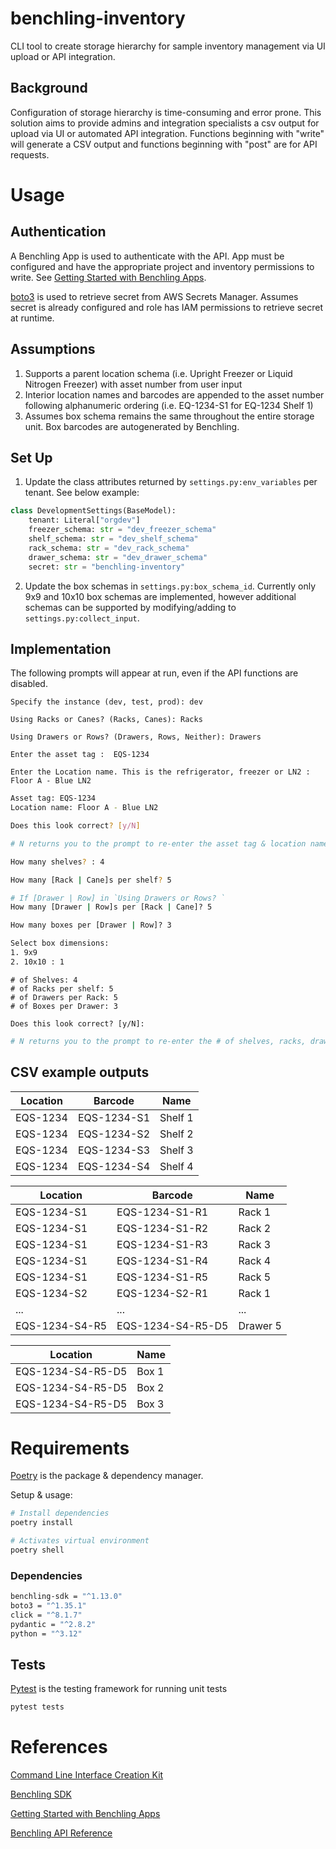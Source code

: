 # benchling-inventory

CLI tool to create storage hierarchy for sample inventory management via UI upload or API integration.

## Background

Configuration of storage hierarchy is time-consuming and error prone. This solution aims to provide admins and integration specialists a csv output for upload via UI or automated API integration.
Functions beginning with "write" will generate a CSV output and functions beginning with "post" are for API requests.

# Usage

## Authentication

A Benchling App is used to authenticate with the API. App must be configured and have the appropriate project and inventory permissions to write. See [Getting Started with Benchling Apps](https://docs.benchling.com/docs/getting-started-benchling-apps).

[boto3](https://boto3.amazonaws.com/v1/documentation/api/latest/index.html) is used to retrieve secret from AWS Secrets Manager. Assumes secret is already configured and role has IAM permissions to retrieve secret at runtime.

## Assumptions

1. Supports a parent location schema (i.e. Upright Freezer or Liquid Nitrogen Freezer) with asset number from user input
2. Interior location names and barcodes are appended to the asset number following alphanumeric ordering (i.e. EQ-1234-S1 for EQ-1234 Shelf 1)
3. Assumes box schema remains the same throughout the entire storage unit. Box barcodes are autogenerated by Benchling.

## Set Up

1. Update the class attributes returned by `settings.py:env_variables` per tenant. See below example:

```python
class DevelopmentSettings(BaseModel):
    tenant: Literal["orgdev"]
    freezer_schema: str = "dev_freezer_schema"
    shelf_schema: str = "dev_shelf_schema"
    rack_schema: str = "dev_rack_schema"
    drawer_schema: str = "dev_drawer_schema"
    secret: str = "benchling-inventory"
```

2. Update the box schemas in `settings.py:box_schema_id`. Currently only 9x9 and 10x10 box schemas are implemented, however additional schemas can be supported by modifying/adding to `settings.py:collect_input`.

## Implementation
The following prompts will appear at run, even if the API functions are disabled.

```
Specify the instance (dev, test, prod): dev

Using Racks or Canes? (Racks, Canes): Racks

Using Drawers or Rows? (Drawers, Rows, Neither): Drawers

Enter the asset tag :  EQS-1234

Enter the Location name. This is the refrigerator, freezer or LN2 : Floor A - Blue LN2
```

```bash
Asset tag: EQS-1234
Location name: Floor A - Blue LN2

Does this look correct? [y/N]
```

```python
# N returns you to the prompt to re-enter the asset tag & location name.
```

```bash
How many shelves? : 4

How many [Rack | Cane]s per shelf? 5

# If [Drawer | Row] in `Using Drawers or Rows? `
How many [Drawer | Row]s per [Rack | Cane]? 5

How many boxes per [Drawer | Row]? 3

Select box dimensions:
1. 9x9
2. 10x10 : 1
```

```vim
# of Shelves: 4
# of Racks per shelf: 5
# of Drawers per Rack: 5
# of Boxes per Drawer: 3

Does this look correct? [y/N]:
```

```python
# N returns you to the prompt to re-enter the # of shelves, racks, drawers, boxes, etc
```

## CSV example outputs

|Location|Barcode    |Name   |
|--------|-----------|-------|
|EQS-1234|EQS-1234-S1|Shelf 1|
|EQS-1234|EQS-1234-S2|Shelf 2|
|EQS-1234|EQS-1234-S3|Shelf 3|
|EQS-1234|EQS-1234-S4|Shelf 4|

|Location|Barcode    |Name   |
|--------|-----------|-------|
|EQS-1234-S1|EQS-1234-S1-R1|Rack 1 |
|EQS-1234-S1|EQS-1234-S1-R2|Rack 2 |
|EQS-1234-S1|EQS-1234-S1-R3|Rack 3 |
|EQS-1234-S1|EQS-1234-S1-R4|Rack 4 |
|EQS-1234-S1|EQS-1234-S1-R5|Rack 5 |
|EQS-1234-S2|EQS-1234-S2-R1|Rack 1 |
|...|...|...|
|EQS-1234-S4-R5|EQS-1234-S4-R5-D5|Drawer 5|


|Location|Name|
|--------|-----------|
|EQS-1234-S4-R5-D5|Box 1|
|EQS-1234-S4-R5-D5|Box 2|
|EQS-1234-S4-R5-D5|Box 3|

# Requirements

[Poetry](https://python-poetry.org/) is the package & dependency manager.

Setup & usage:

```bash
# Install dependencies
poetry install

# Activates virtual environment
poetry shell
```

### Dependencies

```bash
benchling-sdk = "^1.13.0"
boto3 = "^1.35.1"
click = "^8.1.7"
pydantic = "^2.8.2"
python = "^3.12"
```

## Tests

[Pytest](https://docs.pytest.org/en/8.2.x/) is the testing framework for running unit tests

```bash
pytest tests
```

# References

[Command Line Interface Creation Kit](https://click.palletsprojects.com/en/8.1.x/)

[Benchling SDK](https://pypi.org/project/benchling-sdk/)

[Getting Started with Benchling Apps](https://docs.benchling.com/docs/getting-started-benchling-apps)

[Benchling API Reference](https://benchling.com/api/reference)
